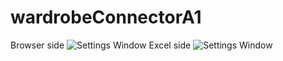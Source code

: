 # wardrobeConnectorA1
Browser side
![Settings Window](https://raw.github.com/Tartarshia/wardrobeConnectorA1/master/browser%20side.jpg)
Excel side
![Settings Window](https://raw.github.com/Tartarshia/wardrobeConnectorA1/master/excel%20side.jpg)
